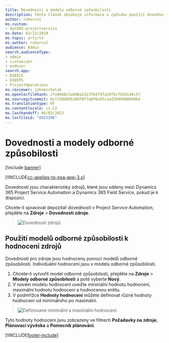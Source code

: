 ```yaml
---
title: Dovednosti a modely odborné způsobilosti
description: Tento článek obsahuje informace o způsobu použití dovedností a modelů odborné způsobilosti.
author: ruhercul
ms.custom:
- dyn365-projectservice
ms.date: 03/13/2019
ms.topic: article
ms.author: ruhercul
audience: Admin
search.audienceType:
- admin
- customizer
- enduser
search.app:
- D365CE
- D365PS
- ProjectOperations
ms.reviewer: johnmichalak
ms.openlocfilehash: 27a9668c3a0d6a2323fb4797a29f6c7d3d146c57
ms.sourcegitcommit: 6cfc50d89528df977a8f6a55c1ad39d99800d9b4
ms.translationtype: HT
ms.contentlocale: cs-CZ
ms.lasthandoff: 06/03/2022
ms.locfileid: "8925296"
---
```

# <a name="skills-and-proficiency-models"></a>Dovednosti a modely odborné způsobilosti

[!include [banner](../includes/psa-now-project-operations.md)]

[!INCLUDE[cc-applies-to-psa-app-3.x](../includes/cc-applies-to-psa-app-3x.md)]

Dovednosti jsou charakteristiky zdrojů, které jsou sdíleny mezi Dynamics 365 Project Service Automation a Dynamics 365 Field Service, pokud je k dispozici. 

Chcete-li spravovat depozitář dovedností v Project Service Automation, přejděte na **Zdroje** \> **Dovednosti zdroje**. 

> ![Dovednosti zdrojů.](media/Resource-Management-image84.png)

## <a name="use-proficiency-models-to-rate-resources"></a>Použití modelů odborné způsobilosti k hodnocení zdrojů

Dovednosti pro zdroje jsou hodnoceny pomocí modelů odborné způsobilosti. Individuální hodnocení jsou v modelu odborné způsobilosti. 

1. Chcete-li vytvořit model odborné způsobilosti, přejděte na **Zdroje** \> **Modely odborné způsobilosti** a poté vyberte **Nový**.
2. V novém modelu hodnocení uveďte minimální hodnotu hodnocení, maximální hodnotu hodnocení a hodnocenou entitu.
3. V podmřížce **Hodnoty hodnocení** můžete definovat různé hodnoty hodnocení od minimálního po maximální.

> ![Definované minimální a maximální hodnocení.](media/Resource-Management-image85.png)

Tyto hodnoty hodnocení jsou zobrazeny ve filtrech **Požadavky na zdroje**, **Plánovací vývěska** a **Pomocník plánování**.


[!INCLUDE[footer-include](../includes/footer-banner.md)]
